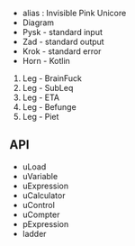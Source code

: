* alias : Invisible Pink Unicore
* Diagram
* Pysk - standard input
* Zad - standard output
* Krok - standard error
* Horn - Kotlin
1. Leg - BrainFuck
2. Leg - SubLeq
3. Leg - ETA
4. Leg - Befunge
5. Leg - Piet

## API
* uLoad
* uVariable
* uExpression
* uCalculator
* uControl
* uCompter
* pExpression
* ladder